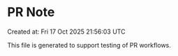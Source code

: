 # PR Note

Created at: Fri 17 Oct 2025 21:56:03 UTC

This file is generated to support testing of PR workflows.
